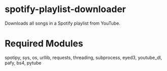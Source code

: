 # spotify-playlist-downloader
Downloads all songs in a Spotify playlist from YouTube.

# Required Modules
spotipy, sys, os, urllib, requests, threading, subprocess, eyed3, youtube_dl, pafy, bs4, pytube
